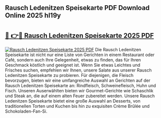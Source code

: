 ## Rausch Ledenitzen Speisekarte PDF Download Online 2025 hl19y

# <h2><a href="http://gcdcvk.nevu.top/?p=Rausch+Ledenitzen+Speisekarte">🔗 👉🔴 Rausch Ledenitzen Speisekarte 2025 PDF</a></h2>

[![Rausch Ledenitzen Speisekarte 2025 PDF](https://i.imgur.com/dBaPXMq.png)](http://gcdcvk.nevu.top/?p=Rausch+Ledenitzen+Speisekarte)
Die Rausch Ledenitzen Speisekarte ist nicht nur eine Liste von Gerichten in einem Restaurant oder Café, sondern auch Ihre Gelegenheit, etwas zu finden, das für Ihren Geschmack köstlich und geeignet ist. Wenn Sie etwas Leichtes und Frisches suchen, empfehlen wir Ihnen, unsere Salate aus unserer Rausch Ledenitzen Speisekarte zu probieren. Für diejenigen, die Fleisch bevorzugen, bieten wir eine umfangreiche Auswahl an Gerichten auf der Rausch Ledenitzen Speisekarte an: Rindfleisch, Schweinefleisch, Huhn und Fisch. Unseren Auserwählten bieten wir Gourmet-Gerichte wie Schaschlik und Steak an, die auf einem alten Feuer zubereitet werden. Unsere Rausch Ledenitzen Speisekarte bietet eine große Auswahl an Desserts, von traditionellen Torten und Kuchen bis hin zu exquisiten Crème Brûlée und Schokoladen-Fan-Si.
